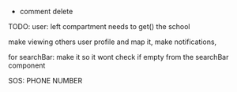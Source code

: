 + comment delete

TODO:
user:
left compartment needs to get() the school

make viewing others user profile and map it,
make notifications,


for searchBar: make it so it wont check if empty from the searchBar component


SOS: PHONE NUMBER